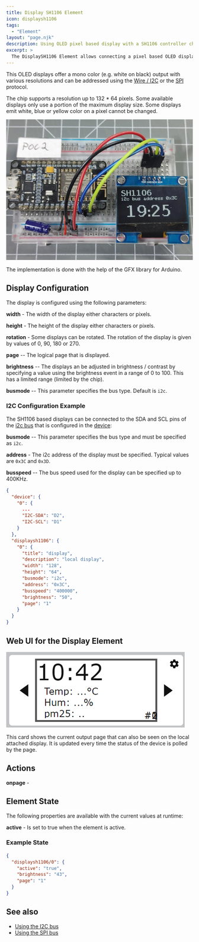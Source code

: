 ```yaml
---
title: Display SH1106 Element
icon: displaysh1106
tags:
  - "Element"
layout: "page.njk"
description: Using OLED pixel based display with a SH1106 controller chip.
excerpt: >
  The DisplaySH1106 Element allows connecting a pixel based OLED display based on a SH1106 chip.
---
```


This OLED displays offer a mono color (e.g. white on black) output with various resolutions and
can be addressed using the [Wire / I2C](/dev/i2c.md) or the [SPI](/dev/spi.md) protocol.

The chip supports a resolution up to 132 \* 64 pixels.
Some available displays only use a portion of the maximum display size. Some displays emit white, blue or yellow color on a pixel cannot be changed.

![SH1106 display](/elements/display/sh1106.jpg)

The implementation is done with the help of the GFX library for Arduino.


## Display Configuration

The display is configured using the following parameters:

**width** - The width of the display either characters or pixels.

**height** - The height of the display either characters or pixels.

**rotation** - Some displays can be rotated. The rotation of the display is given by values of 0, 90, 180 or 270.

**page** -- The logical page that is displayed.

**brightness** -- The  displays an be adjusted in brightness / contrast by specifying a value using the brightness event in a range of 0 to 100. This has a limited range (limited by the chip).

**busmode** -- This parameter specifies the bus type. Default is `i2c`.


### I2C Configuration Example

The SH1106 based displays can be connected to the SDA and SCL pins of the [i2c bus](/dev/i2c.md) that is configured
in the [device](/elements/device.md):

**busmode** -- This parameter specifies the bus type and must be specified as `i2c`.

**address** - The i2c address of the display must be specified. Typical values are `0x3C` and `0x3D`.

**busspeed** -- The bus speed used for the display can be specified up to 400KHz.


```json
{
  "device": {
    "0": {
      ...
      "I2C-SDA": "D2",
      "I2C-SCL": "D1"
    }
  },
  "displaysh1106": {
    "0": {
      "title": "display",
      "description": "local display",
      "width": "128",
      "height": "64",
      "busmode": "i2c",
      "address": "0x3C",
      "busspeed": "400000",
      "brightness": "50",
      "page": "1"
    }
  }
}
```


<!-- ### SPI Configuration Example

The SH1106 based displays can be connected to the [SPI bus](/dev/spi.md).
This must must be defined in the device configuration and the display configuration:

**busmode** -- This parameter specifies the bus type and must be specified as that is used to connect the display. Available interfaces are `i2c` or `spi`.


-->


 ## Web UI for the Display Element

![sh1106 Web UI](/elements/display/sh1106ui.png)

This card shows the current output page that can also be seen on the local attached display.
It is updated every time the status of the device is polled by the page.

## Actions

**onpage** -

## Element State

The following properties are available with the current values at runtime:

**active** - Is set to true when the element is active.


### Example State

``` json
{
  "displaysh1106/0": {
    "active": "true",
    "brightness": "43",
    "page": "1"
  }
}
```


## See also

* [Using the I2C bus](/dev/i2c.md)
* [Using the SPI bus](/dev/spi.md)

